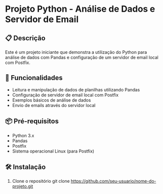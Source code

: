 # Projeto Python - Análise de Dados e Servidor de Email

## 📋 Descrição
Este é um projeto iniciante que demonstra a utilização do Python para análise de dados com Pandas e configuração de um servidor de email local com Postfix.

## 🚀 Funcionalidades
- Leitura e manipulação de dados de planilhas utilizando Pandas
- Configuração de servidor de email local com Postfix
- Exemplos básicos de análise de dados
- Envio de emails através do servidor local

## 📦 Pré-requisitos
- Python 3.x
- Pandas
- Postfix
- Sistema operacional Linux (para Postfix)

## 🛠️ Instalação

1. Clone o repositório
   git clone https://github.com/seu-usuario/nome-do-projeto.git
